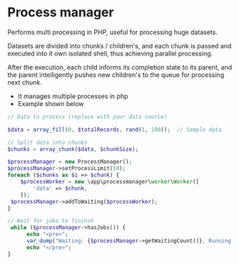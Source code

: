 # Process manager


Performs multi processing in PHP, useful for processing huge datasets.

Datasets are divided into chunks / children's, and each chunk is passed and executed into it own isolated shell, thus achieving parallel processing.

After the execution, each child informs its completion state to its parent, and the parent intelligently pushes new children's to the queue for processing next chunk.


- It manages multiple processes in php
- Example shown below
```php
// Data to process (replace with your data source)

$data = array_fill(0, $totalRecords, rand(1, 100));  // Sample data

// Split data into chunks
$chunks = array_chunk($data, $chunkSize);

$processManager = new ProcessManager();
$processManager->setProcessLimit(10);
foreach ($chunks as $i => $chunk) {
    $processWorker = new \app\processmanager\worker\Worker([
        'data' => $chunk,
    ]);
 $processManager->addToWaiting($processWorker);
}

// Wait for jobs to fininsh
 while ($processManager->hasJobs()) {
      echo "<pre>";
      var_dump("Waiting: {$processManager->getWaitingCount()}, Running: {$processManager->getRunningCount()}, Completed: {$processManager->getCompletedCount()}");
      echo "</pre>";
}
```
